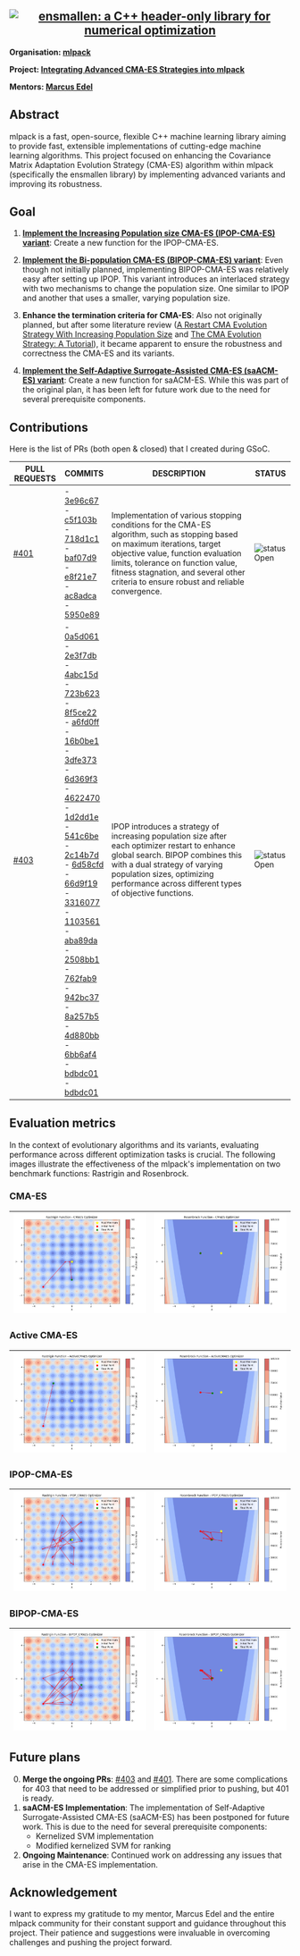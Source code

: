 <h2 align="center">
  <a href="http://ensmallen.org/"><img src="http://ensmallen.org/img/ensmallen_text.svg" style="background-color:rgba(0,0,0,0);" height=230 alt="ensmallen: a C++ header-only library for numerical optimization"></a>
</h2>

**Organisation: [mlpack](https://github.com/mlpack)**

**Project: [Integrating Advanced CMA-ES Strategies into mlpack](https://summerofcode.withgoogle.com/programs/2024/projects/Ktk40cAi)**

**Mentors: [Marcus Edel](https://github.com/zoq)**

## Abstract
mlpack is a fast, open-source, flexible C++ machine learning library aiming to provide fast, extensible implementations of cutting-edge machine learning algorithms.
This project focused on enhancing the Covariance Matrix Adaptation Evolution Strategy (CMA-ES) algorithm within mlpack (specifically the ensmallen library) by implementing advanced variants and improving its robustness.


## Goal

1. **[Implement the Increasing Population size CMA-ES (IPOP-CMA-ES) variant](http://www.cmap.polytechnique.fr/~nikolaus.hansen/cec2005ipopcmaes.pdf)**: Create a new function for the IPOP-CMA-ES.
  
2. **[Implement the Bi-population CMA-ES (BIPOP-CMA-ES) variant](https://dl.acm.org/doi/pdf/10.1145/1570256.1570333)**: Even though not initially planned, implementing BIPOP-CMA-ES was relatively easy after setting up IPOP. This variant introduces an interlaced strategy with two mechanisms to change the population size. One similar to IPOP and another that uses a smaller, varying population size.

3. **Enhance the termination criteria for CMA-ES**: Also not originally planned, but after some literature review ([A Restart CMA Evolution Strategy With Increasing Population Size](http://www.cmap.polytechnique.fr/~nikolaus.hansen/cec2005ipopcmaes.pdf) and [The CMA Evolution Strategy: A Tutorial](https://arxiv.org/pdf/1604.00772)), it became apparent to ensure the robustness and correctness the CMA-ES and its variants.

4. **[Implement the Self-Adaptive Surrogate-Assisted CMA-ES (saACM-ES) variant](https://arxiv.org/abs/1204.2356)**: Create a new function for saACM-ES. While this was part of the original plan, it has been left for future work due to the need for several prerequisite components.

## Contributions 

Here is the list of PRs (both open & closed) that I created during GSoC.

| PULL REQUESTS                                             | COMMITS                                                                                                                                                                                                                                                                                                                    | DESCRIPTION                                                                                                                                                                                                                                                                                        | STATUS         |
|-----------------------------------------------------------|----------------------------------------------------------------------------------------------------------------------------------------------------------------------------------------------------------------------------------------------------------------------------------------------------------------------------|----------------------------------------------------------------------------------------------------------------------------------------------------------------------------------------------------------------------------------------------------------------------------------------------------|----------------|
| [#401](https://github.com/mlpack/ensmallen/pull/401) | - [3e96c67](https://github.com/mlpack/ensmallen/commit/3e96c67f16a77df95ad70c36fdc46d21abb57be4) <br> - [c5f103b](https://github.com/mlpack/ensmallen/commit/c5f103b129a3251687b24ae34ed38e7e4e5f7cbe) <br> - [718d1c1](https://github.com/mlpack/ensmallen/commit/718d1c1f40db24c62430e624f2303761745f8f13) <br> - [baf07d9](https://github.com/mlpack/ensmallen/commit/baf07d93f94ef2c546f70452953aea883a7043a7) <br> - [e8f21e7](https://github.com/mlpack/ensmallen/commit/e8f21e719fa997bf11fb2345895161ae6482e687) <br> - [ac8adca](https://github.com/mlpack/ensmallen/commit/ac8adcaaefb0c03129112405d9b8252105e575bf) <br> - [5950e89](https://github.com/mlpack/ensmallen/commit/5950e89fe6a4ea68d45dba6f495de5603bcaf6ec) | Implementation of various stopping conditions for the CMA-ES algorithm, such as stopping based on maximum iterations, target objective value, function evaluation limits, tolerance on function value, fitness stagnation, and several other criteria to ensure robust and reliable convergence. | ![status](https://via.placeholder.com/15/00FF00/000000?text=+) Open |
| [#403](https://github.com/mlpack/ensmallen/pull/403) | - [0a5d061](https://github.com/mlpack/ensmallen/commit/0a5d0611332a029bd69d490b99048f4e9a55f3bc) <br> - [2e3f7db](https://github.com/mlpack/ensmallen/commit/2e3f7db7b8cc2a45b1fce7a51ad4fd98c58e7bfc) <br> - [4abc15d](https://github.com/mlpack/ensmallen/commit/4abc15d68d5cc886f8cdd5c720105e6251d5e3de) <br> - [723b623](https://github.com/mlpack/ensmallen/commit/723b62338f98bddbc48409a7a10b998aa3b33353) <br> - [8f5ce22](https://github.com/mlpack/ensmallen/commit/8f5ce2239b64d523d44efe50b7404650b7630ade) <br> - [a6fd0ff](https://github.com/mlpack/ensmallen/commit/a6fd0ff5479f68343c79bb8292bc46b9493fcaef) <br> - [16b0be1](https://github.com/mlpack/ensmallen/commit/16b0be12dde945e287ae8e498f635e4030d5090c) <br> - [3dfe373](https://github.com/mlpack/ensmallen/commit/3dfe37327e232af3156ae46a588511fbbed8e491) <br> - [6d369f3](https://github.com/mlpack/ensmallen/commit/6d369f3b2d01003dc653bcfdc6f27bd4b3c2ee93) <br> - [4622470](https://github.com/mlpack/ensmallen/commit/4622470d8a9ea876844ba1a6f1c3fc7ecfea5fc1) <br> - [1d2dd1e](https://github.com/mlpack/ensmallen/commit/1d2dd1ed039290fb3e8352346b38f47f2e2c9121) <br> - [541c6be](https://github.com/mlpack/ensmallen/commit/541c6be986099b0b1431ab4653f741f82a1a1c9b) <br> - [2c14b7d](https://github.com/mlpack/ensmallen/commit/2c14b7de3a68bb8c77069e76d5057d7009620c78) <br> - [6d58cfd](https://github.com/mlpack/ensmallen/commit/6d58cfd91d47cba67a7d8f5b4e23de82674fd2a6) <br> - [66d9f19](https://github.com/mlpack/ensmallen/commit/66d9f190044fd53a6b35866ec5d10ab0f3b930a1) <br> - [3316077](https://github.com/mlpack/ensmallen/commit/33160772e98284ae27041e972bbe5039629fe48c) <br> - [1103561](https://github.com/mlpack/ensmallen/commit/1103561c731524fdc0710f9a506c20f7f40ece35) <br> - [aba89da](https://github.com/mlpack/ensmallen/commit/aba89da4a36960df1cc74113728c654a4bfff33f) <br> - [2508bb1](https://github.com/mlpack/ensmallen/commit/2508bb145a0381a0a52478755a70fed9b00c2fa4) <br> - [762fab9](https://github.com/mlpack/ensmallen/commit/762fab94c597eefc9cfb1e0b08b99fb30496d5eb) <br> - [942bc37](https://github.com/mlpack/ensmallen/commit/942bc371001cf45fc19377e5cb07a8fa4363243e) <br> - [8a257b5](https://github.com/mlpack/ensmallen/commit/8a257b5067889e59119601a87a5e707418596170) <br> - [4d880bb](https://github.com/mlpack/ensmallen/commit/4d880bb53be0345482f17d7642e2b2e52dc8bd92) <br> - [6bb6af4](https://github.com/mlpack/ensmallen/commit/6bb6af403949bf945a0e69853a1409d79321a666) <br> - [bdbdc01](https://github.com/mlpack/ensmallen/commit/6bb6af403949bf945a0e69853a1409d79321a666) <br> - [bdbdc01](https://github.com/mlpack/ensmallen/commit/bdbdc01cbb19503646eeddf58dde878671aa7284) | IPOP introduces a strategy of increasing population size after each optimizer restart to enhance global search. BIPOP combines this with a dual strategy of varying population sizes, optimizing performance across different types of objective functions.                                                                         | ![status](https://via.placeholder.com/15/00FF00/000000?text=+) Open |



## Evaluation metrics

In the context of evolutionary algorithms and its variants, evaluating performance across different optimization tasks is crucial. The following images illustrate the effectiveness of the mlpack's implementation on two benchmark functions: Rastrigin and Rosenbrock.

### CMA-ES
| ![Rastrigin CMA-ES](src/Rastrigin_CMAES.png) | ![Rosenbrock CMA-ES](src/Rosenbrock_CMAES.png) |
|:-------------------------------------------:|:---------------------------------------------:|

### Active CMA-ES
| ![Rastrigin Active CMA-ES](src/Rastrigin_ActiveCMAES.png) | ![Rosenbrock Active CMA-ES](src/Rosenbrock_ActiveCMAES.png) |
|:--------------------------------------------------------:|:----------------------------------------------------------:|

### IPOP-CMA-ES
| ![Rastrigin IPOP-CMA-ES](src/Rastrigin_IPOP_CMAES.png) | ![Rosenbrock IPOP-CMA-ES](src/Rosenbrock_IPOP_CMAES.png) |
|:-----------------------------------------------------:|:-------------------------------------------------------:|

### BIPOP-CMA-ES
| ![Rastrigin BIPOP-CMA-ES](src/Rastrigin_BIPOP_CMAES.png) | ![Rosenbrock BIPOP-CMA-ES](src/Rosenbrock_BIPOP_CMAES.png) |
|:-------------------------------------------------------:|:--------------------------------------------------------:|


## Future plans 

0. **Merge the ongoing PRs**: [#403](https://github.com/mlpack/ensmallen/pull/403) and [#401](https://github.com/mlpack/ensmallen/pull/401). There are some complications for 403 that need to be addressed or simplified prior to pushing, but 401 is ready.
1. **saACM-ES Implementation**: The implementation of Self-Adaptive Surrogate-Assisted CMA-ES (saACM-ES) has been postponed for future work. This is due to the need for several prerequisite components:
   - Kernelized SVM implementation
   - Modified kernelized SVM for ranking
2. **Ongoing Maintenance**: Continued work on addressing any issues that arise in the CMA-ES implementation.

## Acknowledgement 
I want to express my gratitude to my mentor, Marcus Edel and the entire mlpack community for their constant support and guidance throughout this project. Their patience and suggestions were invaluable in overcoming challenges and pushing the project forward.
